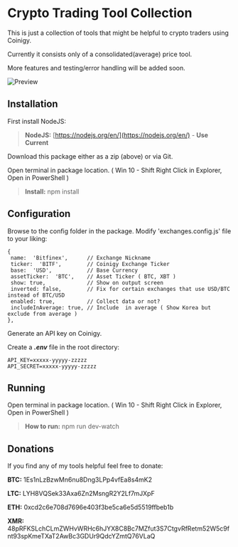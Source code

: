# Crypto Trading Tool Collection

This is just a collection of tools that might be helpful to crypto traders using Coinigy.

Currently it consists only of a consolidated(average) price tool.

More features and testing/error handling will be added soon.


![Preview](https://i.imgur.com/Bhbog7P.png)

## Installation

First install NodeJS:
> **NodeJS:** [https://nodejs.org/en/](https://nodejs.org/en/) - **Use Current**

Download this package either as a zip (above) or via Git.

Open terminal in package location. ( Win 10 - Shift Right Click in Explorer, Open in PowerShell )

> **Install:** npm install

## Configuration

Browse to the config folder in the package. Modify 'exchanges.config.js' file to your liking:

    {
     name:  'Bitfinex',      // Exchange Nickname
     ticker:  'BITF',        // Coinigy Exchange Ticker
     base:  'USD',           // Base Currency
     assetTicker:  'BTC',    // Asset Ticker ( BTC, XBT )
     show: true,             // Show on output screen
     inverted: false,        // Fix for certain exchanges that use USD/BTC instead of BTC/USD
     enabled: true,          // Collect data or not?
     includeInAverage: true, // Include  in average ( Show Korea but exclude from average )
    },

Generate an API key on Coinigy.

Create a ***.env*** file in the root directory:

    API_KEY=xxxxx-yyyyy-zzzzz
    API_SECRET=xxxxx-yyyyy-zzzzz

## Running

Open terminal in package location. ( Win 10 - Shift Right Click in Explorer, Open in PowerShell )

> **How to run:** npm run dev-watch

## Donations

If you find any of my tools helpful feel free to donate:

**BTC:** 1Es1nLzBzwMn6nu8Dng3LPp4vfEa8s4mK2

**LTC:** LYH8VQSek33Axa6Zn2MsngR2Y2Lf7mJXpF

**ETH:** 0xcd2c6e708d7696e403f3be5ca6e5d5519ffbeb1b

**XMR:** 48pRFKSLchCLmZWHvWRHc6hJYX8C8Bc7MZfut3S7CtgvRfRetm52W5c9fnt93spKmeTXaT2AwBc3GDUr9QdcYZmtQ76VLaQ
